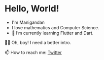 # Hello, World!


- I'm Manigandan
- I love mathematics and Computer Science.
- 🌱 I’m currently learning Flutter and Dart.

:technologist: Oh, boy! I need a better intro.


📫 How to reach me: [ Twitter ](https://twitter.com/manigandancodes)

